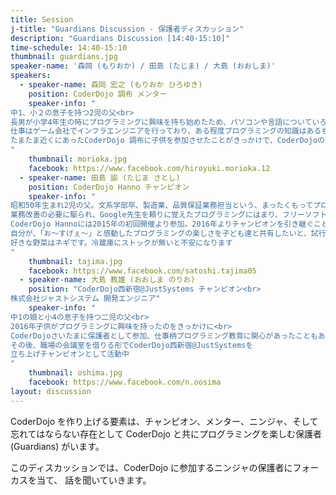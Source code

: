 ```yaml
---
title: Session
j-title: "Guardians Discussion - 保護者ディスカッション"
description: "Guardians Discussion [14:40-15:10]"
time-schedule: 14:40-15:10
thumbnail: guardians.jpg
speaker-name: '森岡 (もりおか) / 田島 (たじま) / 大島 (おおしま)'
speakers:
  - speaker-name: 森岡 宏之 (もりおか ひろゆき)
    position: CoderDojo 調布 メンター
    speaker-info: "
中1、小２の息子を持つ2児の父<br>
長男が小学4年生の時にプログラミングに興味を持ち始めたため、パソコンや言語についていろいろ教えていた。<br>
仕事はゲーム会社でインフラエンジニアを行っており、ある程度プログラミングの知識はあるものの、運営・アーキテクトのため深い知識はなく、あっというまに、子供の成長に抜かれてしまうことに。<br>
たまたま近くにあったCoderDojo 調布に子供を参加させたことがきっかけで、CoderDojoの取り組みに興味をもち、何か協力ができればと2017年からメンターとして参加。モノ作りは昔から得意なので、何かニンジャが興味を持ってくれるようになってくれればと思っています。
"
    thumbnail: morioka.jpg
    facebook: https://www.facebook.com/hiroyuki.morioka.12
  - speaker-name: 田島 諭 (たじま さとし)
    position: CoderDojo Hanno チャンピオン
    speaker-info: "
昭和50年生まれ2児の父。文系学部卒、製造業、品質保証業務担当という、まったくもってプログラミングとは関係のない経歴の持ち主。
業務改善の必要に駆られ、Google先生を頼りに覚えたプログラミングにはまり、フリーソフトの作成/公開なども。
CoderDojo Hannoには2015年の初回開催より参加。2016年よりチャンピオンを引き継ぐことに。
自分が、「お～すげぇ～」と感動したプログラミングの楽しさを子ども達と共有したいと、試行錯誤しています。<br><br>
好きな野菜はネギです。冷蔵庫にストックが無いと不安になります
"
    thumbnail: tajima.jpg
    facebook: https://www.facebook.com/satoshi.tajima05 
  - speaker-name: 大島 教雄 (おおしま のりお)
    position: "CoderDojo西新宿@JustSystems チャンピオン<br>
株式会社ジャストシステム 開発エンジニア"
    speaker-info: "
中1の娘と小4の息子を持つ二児の父<br>
2016年子供がプログラミングに興味を持ったのをきっかけに<br>
CoderDojoさいたまに保護者として参加、仕事柄プログラミング教育に関心があったこともあり、そのままメンターとして参加するように<br>
その後、職場の会議室を借りる形でCoderDojo西新宿@JustSystemsを
立ち上げチャンピオンとして活動中
"
    thumbnail: oshima.jpg
    facebook: https://www.facebook.com/n.oosima
layout: discussion
---
```


CoderDojo を作り上げる要素は、チャンピオン、メンター、ニンジャ、そして忘れてはならない存在として
CoderDojo と共にプログラミングを楽しむ保護者 (Guardians) がいます。

このディスカッションでは、CoderDojo に参加するニンジャの保護者にフォーカスを当て、
話を聞いていきます。
